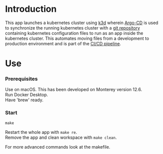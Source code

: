 # Introduction
This app launches a kubernetes cluster using [k3d](https://github.com/artainmo/DevOps/tree/main/kubernetes#k3d---launch-local-kubernetes-cluster) wherein [Argo-CD](https://github.com/artainmo/DevOps/tree/main/kubernetes#argo-cd) is used to synchronize the running kubernetes cluster with a [git repository](https://github.com/Aglorios17/Inception_Of_Things_19/tree/main/p3/app) containing kubernetes configuration files to run as an app inside the kubernetes cluster. This automates moving files from a development to production environment and is part of the [CI/CD pipeline](https://github.com/artainmo/DevOps#CICD-pipelines).

# Use
### Prerequisites
Use on macOS. This has been developed on Monterey version 12.6.<br>
Run Docker Desktop.<br>
Have 'brew' ready.<br>

### Start
```
make
```
Restart the whole app with `make re`.<br>
Remove the app and clean workspace with `make clean`.<br>

For more advanced commands look at the makefile.
